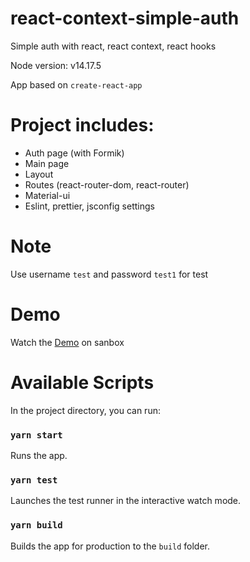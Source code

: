 # react-context-simple-auth
Simple auth with react, react context, react hooks

Node version: v14.17.5

App based on `create-react-app`

# Project includes:
- Auth page (with Formik)
- Main page
- Layout
- Routes (react-router-dom, react-router)
- Material-ui
- Eslint, prettier, jsconfig settings

# Note
Use username `test` and password `test1` for test

# Demo
Watch the [Demo](https://codesandbox.io/s/react-context-simple-auth-wujlc?file=/src/index.js) on sanbox

# Available Scripts
In the project directory, you can run:

### `yarn start`
Runs the app.
### `yarn test`
Launches the test runner in the interactive watch mode.

### `yarn build`
Builds the app for production to the `build` folder.
